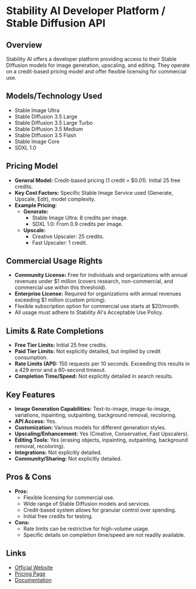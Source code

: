 # Stability AI Developer Platform / Stable Diffusion API

## Overview
Stability AI offers a developer platform providing access to their Stable Diffusion models for image generation, upscaling, and editing. They operate on a credit-based pricing model and offer flexible licensing for commercial use.

## Models/Technology Used
*   Stable Image Ultra
*   Stable Diffusion 3.5 Large
*   Stable Diffusion 3.5 Large Turbo
*   Stable Diffusion 3.5 Medium
*   Stable Diffusion 3.5 Flash
*   Stable Image Core
*   SDXL 1.0

## Pricing Model
*   **General Model:** Credit-based pricing (1 credit = $0.01). Initial 25 free credits.
*   **Key Cost Factors:** Specific Stable Image Service used (Generate, Upscale, Edit), model complexity.
*   **Example Pricing:**
    *   **Generate:**
        *   Stable Image Ultra: 8 credits per image.
        *   SDXL 1.0: From 0.9 credits per image.
    *   **Upscale:**
        *   Creative Upscaler: 25 credits.
        *   Fast Upscaler: 1 credit.

## Commercial Usage Rights
*   **Community License:** Free for individuals and organizations with annual revenues under $1 million (covers research, non-commercial, and commercial use within this threshold).
*   **Enterprise License:** Required for organizations with annual revenues exceeding $1 million (custom pricing).
*   Flexible subscription option for commercial use starts at $20/month.
*   All usage must adhere to Stability AI's Acceptable Use Policy.

## Limits & Rate Completions
*   **Free Tier Limits:** Initial 25 free credits.
*   **Paid Tier Limits:** Not explicitly detailed, but implied by credit consumption.
*   **Rate Limits (API):** 150 requests per 10 seconds. Exceeding this results in a 429 error and a 60-second timeout.
*   **Completion Time/Speed:** Not explicitly detailed in search results.

## Key Features
*   **Image Generation Capabilities:** Text-to-image, image-to-image, variations, inpainting, outpainting, background removal, recoloring.
*   **API Access:** Yes.
*   **Customization:** Various models for different generation styles.
*   **Upscaling/Enhancement:** Yes (Creative, Conservative, Fast Upscalers).
*   **Editing Tools:** Yes (erasing objects, inpainting, outpainting, background removal, recoloring).
*   **Integrations:** Not explicitly detailed.
*   **Community/Sharing:** Not explicitly detailed.

## Pros & Cons
*   **Pros:**
    *   Flexible licensing for commercial use.
    *   Wide range of Stable Diffusion models and services.
    *   Credit-based system allows for granular control over spending.
    *   Initial free credits for testing.
*   **Cons:**
    *   Rate limits can be restrictive for high-volume usage.
    *   Specific details on completion time/speed are not readily available.

## Links
*   [Official Website](https://stability.ai/stablediffusion)
*   [Pricing Page](https://stability.ai/pricing)
*   [Documentation](https://platform.stability.ai/docs/api-reference)